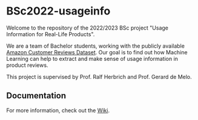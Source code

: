 # BSc2022-usageinfo

Welcome to the repository of the 2022/2023 BSc project "Usage Information for Real-Life Products".

We are a team of Bachelor students, working with the publicly available [Amazon Customer Reviews Dataset](https://s3.amazonaws.com/amazon-reviews-pds/readme.html). Our goal is to find out how Machine Learning can help to extract and make sense of usage information in product reviews.

This project is supervised by Prof. Ralf Herbrich and Prof. Gerard de Melo.

## Documentation
For more information, check out the [Wiki](https://gitlab.hpi.de/ais/bsc2022-usageinfo/-/wikis/home).
